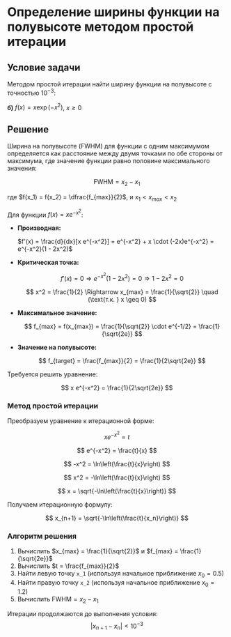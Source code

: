 # Определение ширины функции на полувысоте методом простой итерации

## Условие задачи

Методом простой итерации найти ширину функции на полувысоте с точностью $10^{-3}$:

**б)** $f(x) = x \exp(-x^2)$, $x \geq 0$

## Решение

Ширина на полувысоте (FWHM) для функции с одним максимумом определяется как расстояние между двумя точками по обе стороны от максимума, где значение функции равно половине максимального значения:

$$
\text{FWHM} = x_2 - x_1
$$

где $f(x_1) = f(x_2) = \dfrac{f_{max}}{2}$, и $x_1 < x_{max} < x_2$

Для функции $f(x) = x e^{-x^2}$:

- **Производная:**
  
  $f'(x) = \frac{d}{dx}[x e^{-x^2}] = e^{-x^2} + x \cdot (-2x)e^{-x^2} = e^{-x^2}(1 - 2x^2)$

- **Критическая точка:**
  
  $$
  f'(x) = 0 \Rightarrow e^{-x^2}(1 - 2x^2) = 0 \Rightarrow 1 - 2x^2 = 0
  $$
  
  $$
  x^2 = \frac{1}{2} \Rightarrow x_{max} = \frac{1}{\sqrt{2}} \quad (\text{т.к. } x \geq 0)
  $$

- **Максимальное значение:**
  
  $$
  f_{max} = f(x_{max}) = \frac{1}{\sqrt{2}} \cdot e^{-1/2} = \frac{1}{\sqrt{2e}}
  $$

- **Значение на полувысоте:**
  
  $$
  f_{target} = \frac{f_{max}}{2} = \frac{1}{2\sqrt{2e}}
  $$

Требуется решить уравнение:

$$
x e^{-x^2} = \frac{1}{2\sqrt{2e}}
$$

### Метод простой итерации

Преобразуем уравнение к итерационной форме:

$$
x e^{-x^2} = t
$$

$$
e^{-x^2} = \frac{t}{x}
$$

$$
-x^2 = \ln\left(\frac{t}{x}\right)
$$

$$
x^2 = -\ln\left(\frac{t}{x}\right)
$$

$$
x = \sqrt{-\ln\left(\frac{t}{x}\right)}
$$

Получаем итерационную формулу:

$$
x_{n+1} = \sqrt{-\ln\left(\frac{t}{x_n}\right)}
$$

### Алгоритм решения

1. Вычислить $x_{max} = \frac{1}{\sqrt{2}}$ и $f_{max} = \frac{1}{\sqrt{2e}}$
2. Вычислить $t = \frac{f_{max}}{2}$
3. Найти левую точку `x_1` (используя начальное приближение $x_0 = 0.5$)
4. Найти правую точку `x_2` (используя начальное приближение $x_0 = 1.2$)
5. Вычислить $\text{FWHM} = x_2 - x_1$
   
Итерации продолжаются до выполнения условия:
$$
|x_{n+1} - x_n| < 10^{-3}
$$
